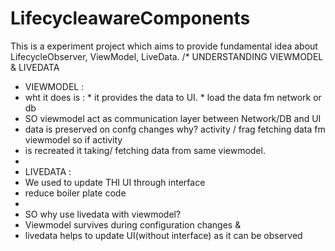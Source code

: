 # LifecycleawareComponents
This is a experiment project which aims to provide fundamental idea about LifecycleObserver, ViewModel, LiveData.
/* UNDERSTANDING VIEWMODEL & LIVEDATA
* VIEWMODEL :
* wht it does is :  * it provides the data to UI. * load the data fm network or db
* SO viewmodel act as communication layer between Network/DB and UI
* data is preserved on confg changes why? activity / frag fetching data fm viewmodel so if activity
* is recreated it taking/ fetching data from same viewmodel.
*
* LIVEDATA :
* We used to update THI UI through interface
* reduce boiler plate code
*
* SO why use livedata with viewmodel?
* Viewmodel survives during configuration changes &
* livedata helps to update UI(without interface) as it can be observed
